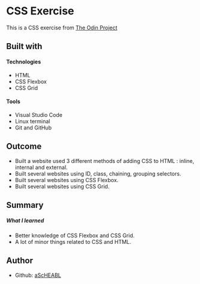 # CSS Exercise <br>
This is a CSS exercise from [The Odin Project](https://www.theodinproject.com/)<br>
## Built with
#### Technologies <br>
- HTML <br>
- CSS Flexbox <br>
- CSS Grid <br>
#### Tools
- Visual Studio Code <br>
- Linux terminal <br>
- Git and GitHub <br>
## Outcome <br>
- Built a website used 3 different methods of adding CSS to HTML : inline, internal and external. <br>
- Built several websites using ID, class, chaining, grouping selectors. <br>
- Built several websites using CSS Flexbox. <br>
- Built several websites using CSS Grid. <br>

## Summary <br>
##### What I learned <br>
- Better knowledge of CSS Flexbox and CSS Grid. <br>
- A lot of minor things related to CSS and HTML. <br>

## Author
- Github: [aScHEABL](https://github.com/aScHEABL)
